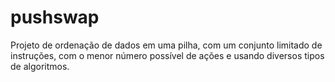 # pushswap
Projeto de ordenação de dados em uma pilha, com um conjunto limitado de instruções, com o menor número possível de ações e usando diversos tipos de algoritmos.
